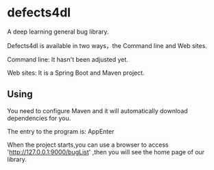 # defects4dl
A deep learning general bug library.

Defects4dl is available in two ways，the Command line and Web sites.

Command line:
It hasn't been adjusted yet.

Web sites:
It is a Spring Boot and Maven project.


## Using
You need to configure Maven and it will automatically download dependencies for you.

The entry to the program is: AppEnter

When the project starts,you can use a browser to access 'http://127.0.0.1:9000/bugList' ,then you will see the home page of our library.
